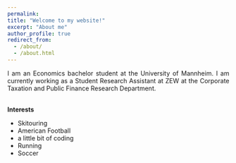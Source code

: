 ```yaml
---
permalink: 
title: "Welcome to my website!"
excerpt: "About me"
author_profile: true
redirect_from: 
  - /about/
  - /about.html
---
```


<div style="text-align: justify">
I am an Economics bachelor student at the University of Mannheim.
I am currently working as a Student Research Assistant at ZEW at the Corporate Taxation and Public Finance Research Department.<br> <br> 


**Interests**
* Skitouring
* American Football
* a little bit of coding
* Running
* Soccer
